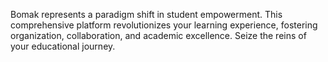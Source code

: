 Bomak represents a paradigm shift in student empowerment. This comprehensive platform revolutionizes your learning experience, fostering organization, collaboration, and academic excellence. Seize the reins of your educational journey.
